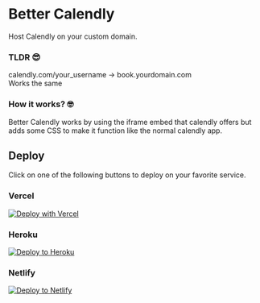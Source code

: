 # Better Calendly
Host Calendly on your custom domain.  

### TLDR 😎
calendly.com/your_username &#8594; book.yourdomain.com  
Works the same

### How it works? 🤓
Better Calendly works by using the iframe embed that calendly offers but adds some CSS to make it function like the normal calendly app.

## Deploy
Click on one of the following buttons to deploy on your favorite service.

### Vercel
[![Deploy with Vercel](https://vercel.com/button)](https://vercel.com/new/git/external?repository-url=https%3A%2F%2Fgithub.com%2Fbettercalendly%2Fcalendly&env=USERNAME,FULL_NAME)

### Heroku
[![Deploy to Heroku](https://www.herokucdn.com/deploy/button.svg)](https://heroku.com/deploy?template=https://github.com/bettercalendly/calendly)

### Netlify
[![Deploy to Netlify](https://www.netlify.com/img/deploy/button.svg)](https://app.netlify.com/start/deploy?repository=https://github.com/bettercalendly/calendly)